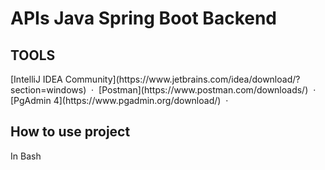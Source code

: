 <h1>APIs Java Spring Boot Backend</h1>

<h2>TOOLS</h2>
[IntelliJ IDEA Community](https://www.jetbrains.com/idea/download/?section=windows) &nbsp;&middot;&nbsp;
[Postman](https://www.postman.com/downloads/) &nbsp;&middot;&nbsp;
[PgAdmin 4](https://www.pgadmin.org/download/) &nbsp;&middot;&nbsp; 

<h2>How to use project</h2>
<a>In Bash</a>
